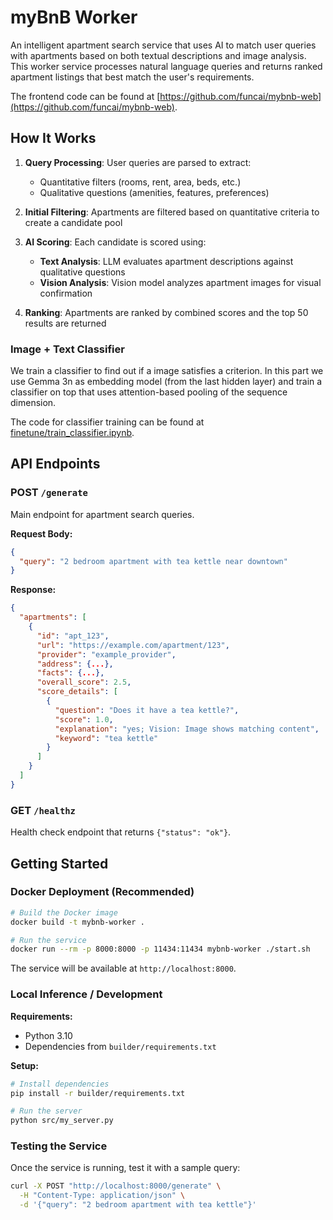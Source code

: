 # myBnB Worker

An intelligent apartment search service that uses AI to match user queries with apartments based on both textual descriptions and image analysis. This worker service processes natural language queries and returns ranked apartment listings that best match the user's requirements.

The frontend code can be found at [https://github.com/funcai/mybnb-web](https://github.com/funcai/mybnb-web).

## How It Works

1. **Query Processing**: User queries are parsed to extract:

   - Quantitative filters (rooms, rent, area, beds, etc.)
   - Qualitative questions (amenities, features, preferences)

2. **Initial Filtering**: Apartments are filtered based on quantitative criteria to create a candidate pool

3. **AI Scoring**: Each candidate is scored using:

   - **Text Analysis**: LLM evaluates apartment descriptions against qualitative questions
   - **Vision Analysis**: Vision model analyzes apartment images for visual confirmation

4. **Ranking**: Apartments are ranked by combined scores and the top 50 results are returned

### Image + Text Classifier

We train a classifier to find out if a image satisfies a criterion. In this part we use Gemma 3n as embedding model (from the last hidden layer) and train a classifier on top that uses attention-based pooling of the sequence dimension.

The code for classifier training can be found at [finetune/train_classifier.ipynb](finetune/train_classifier.ipynb).

## API Endpoints

### POST `/generate`

Main endpoint for apartment search queries.

**Request Body:**

```json
{
  "query": "2 bedroom apartment with tea kettle near downtown"
}
```

**Response:**

```json
{
  "apartments": [
    {
      "id": "apt_123",
      "url": "https://example.com/apartment/123",
      "provider": "example_provider",
      "address": {...},
      "facts": {...},
      "overall_score": 2.5,
      "score_details": [
        {
          "question": "Does it have a tea kettle?",
          "score": 1.0,
          "explanation": "yes; Vision: Image shows matching content",
          "keyword": "tea kettle"
        }
      ]
    }
  ]
}
```

### GET `/healthz`

Health check endpoint that returns `{"status": "ok"}`.

## Getting Started

### Docker Deployment (Recommended)

```bash
# Build the Docker image
docker build -t mybnb-worker .

# Run the service
docker run --rm -p 8000:8000 -p 11434:11434 mybnb-worker ./start.sh
```

The service will be available at `http://localhost:8000`.

### Local Inference / Development

**Requirements:**

- Python 3.10
- Dependencies from `builder/requirements.txt`

**Setup:**

```bash
# Install dependencies
pip install -r builder/requirements.txt

# Run the server
python src/my_server.py
```

### Testing the Service

Once the service is running, test it with a sample query:

```bash
curl -X POST "http://localhost:8000/generate" \
  -H "Content-Type: application/json" \
  -d '{"query": "2 bedroom apartment with tea kettle"}'
```
